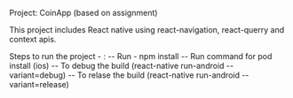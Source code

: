 Project: CoinApp (based on assignment)

This project includes React native using react-navigation, react-querry and context apis.

Steps to run the project - :
-- Run - npm install
-- Run command for pod install (ios)
-- To debug the build (react-native run-android -- variant=debug)
-- To relase the build (react-native run-android --variant=release)